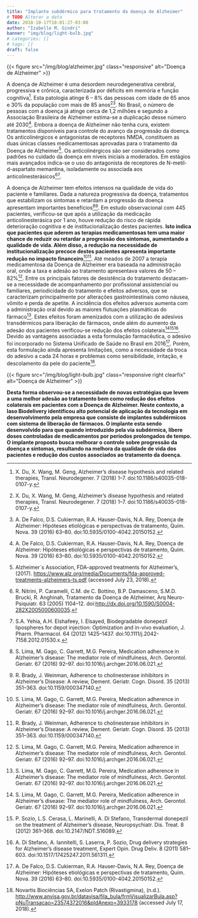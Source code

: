 ```yaml
---
title: "Implante subdérmico para tratamento da doença de Alzheimer"
# TODO Alterar a data
date: 2018-10-17T18:01:27-03:00
author: "Izabelle M. Gindri"
banner: "img/blog/light-bulb.jpg"
# categories: []
# tags: []
draft: false
---
```


{{< figure src="/img/blog/alzheimer.jpg" class="responsive" alt="Doença de Alzheimer" >}}

A doença de Alzheimer é uma desordem neurodegenerativa cerebral, progressiva e crônica, caracterizada por déficits em memória e função cognitiva[^1]. Esta patologia atinge 6 – 8% das pessoas com idade de 65 anos e 30% da população com mais de 85 anos[^1][^2]. No Brasil, o número de pessoas com a doença já atinge cerca de 1,2 milhões e segundo a Associação Brasileira de Alzheimer estima-se a duplicação desse número até 2030[^2]. Embora a doença de Alzheimer não tenha cura, existem tratamentos disponíveis para controle do avanço da progressão da doença. Os anticolinérgicos e antagonistas de receptores NMDA, constituem as duas únicas classes medicamentosas aprovadas para o tratamento da Doença de Alzheimer[^3]. Os anticolinérgicos são ser considerados como padrões no cuidado da doença em níveis iniciais a moderados. Em estágios mais avançados indica-se o uso do antagonista de receptores de N-metil-d-aspartato memantina, isoladamente ou associada aos anticolinesterásicos[^4][^5].

A doença de Alzheimer tem efeitos intensos na qualidade de vida do paciente e familiares. Dada a natureza progressiva da doença, tratamentos que estabilizam os sintomas e retardam a progressão da doença apresentam importantes benefícios[^6][^7]. Em estudo observacional com 445 pacientes, verificou-se que após a utilização da medicação anticolinesterásica por 1 ano, houve redução do risco de rápida deterioração cognitiva e de institucionalização destes pacientes. **Isto indica que pacientes que aderem as terapias medicamentosas tem uma maior chance de reduzir ou retardar a progressão dos sintomas, aumentando a qualidade de vida. Além disso, a redução na necessidade de institucionalização precoce destes pacientes apresenta importante redução no impacto financeiro**[^6][^7]. Até meados de 2007 a terapia medicamentosa da Doença de Alzheimer era baseada na administração oral, onde a taxa e adesão ao tratamento apresentava valores de 50 – 82%[^6]. Entre os principais fatores de desistência do tratamento destacam-se a necessidade de acompanhamento por profissional assistencial ou familiares, periodicidade do tratamento e efeitos adversos, que se caracterizam principalmente por alterações gastrointestinais como náusea, vômito e perda de apetite. A incidência dos efeitos adversos aumenta com a administração oral devido as maiores flutuações plasmáticas do fármaco[^6]. Estes efeitos foram amenizados com a utilização de adesivos transdérmicos para liberação de fármacos, onde além do aumento da adesão dos pacientes verificou-se redução dos efeitos colaterais[^6][^8][^9]. Devido as vantagens associadas a esta formulação farmacêutica, o adesivo foi incorporado no Sistema Unificado de Saúde no Brasil em 2016[^2]. Porém, esta formulação ainda apresenta limitações, como a necessidade da troca do adesivo a cada 24 horas e problemas como sensibilidade, irritação, e descolamento da pele do paciente[^10].

{{< figure src="/img/blog/light-bulb.jpg" class="responsive right clearfix" alt="Doença de Alzheimer" >}}

**Desta forma observou-se a necessidade de novas estratégias que levem a uma melhor adesão ao tratamento bem como redução dos efeitos colaterais em pacientes com a Doença de Alzheimer. Neste contexto, a Iaso Biodelivery identificou alto potencial de aplicação da tecnologia em desenvolvimento pela empresa que consiste de implantes subdérmicos com sistema de liberação de fármacos. O implante esta sendo desenvolvido para que quando introduzido pela via subdérmica, libere doses controladas de medicamentos por períodos prolongados de tempo. O implante proposto busca melhorar o controle sobre progressão da doença e sintomas, resultando na melhora da qualidade de vida dos pacientes e redução dos custos associados ao tratamento da doença.**</p>

[^1]: X. Du, X. Wang, M. Geng, Alzheimer’s disease hypothesis and related therapies, Transl. Neurodegener. 7 (2018) 1–7. doi:10.1186/s40035-018-0107-y.

[^2]: A. De Falco, D.S. Cukierman, R.A. Hauser-Davis, N.A. Rey, Doença de Alzheimer: Hipóteses etiológicas e perspectivas de tratamento, Quim. Nova. 39 (2016) 63–80. doi:10.5935/0100-4042.20150152.

[^3]: Alzheimer´s Association, FDA-approved treatments for Alzheimer’s, (2017). https://www.alz.org/media/Documents/fda-approved-treatments-alzheimers-ts.pdf (accessed July 23, 2018).

[^4]: R. Nitrini, P. Caramelli, C.M. de C. Bottino, B.P. Damasceno, S.M.D. Brucki, R. Anghinah, Tratamento da Doença de Alzheimer, Arq Neuro-Psiquiatr. 63 (2005) 1104–12. doi:http://dx.doi.org/10.1590/S0004-282X2005000600035.

[^5]: S.A. Yehia, A.H. Elshafeey, I. Elsayed, Biodegradable donepezil lipospheres for depot injection: Optimization and in-vivo evaluation, J. Pharm. Pharmacol. 64 (2012) 1425–1437. doi:10.1111/j.2042-7158.2012.01530.x.

[^6]: S. Lima, M. Gago, C. Garrett, M.G. Pereira, Medication adherence in Alzheimer’s disease: The mediator role of mindfulness, Arch. Gerontol. Geriatr. 67 (2016) 92–97. doi:10.1016/j.archger.2016.06.021.

[^7]: R. Brady, J. Weinman, Adherence to cholinesterase inhibitors in Alzheimer’s Disease: A review, Dement. Geriatr. Cogn. Disord. 35 (2013) 351–363. doi:10.1159/000347140.

[^8]: P. Sozio, L.S. Cerasa, L. Marinelli, A. Di Stefano, Transdermal donepezil on the treatment of Alzheimer’s disease, Neuropsychiatr. Dis. Treat. 8 (2012) 361–368. doi:10.2147/NDT.S16089.

[^9]: A. Di Stefano, A. Iannitelli, S. Laserra, P. Sozio, Drug delivery strategies for Alzheimer’s disease treatment, Expert Opin. Drug Deliv. 8 (2011) 581–603. doi:10.1517/17425247.2011.561311.

[^10]: Novartis Biociências SA, Exelon Patch (Rivastigmina), (n.d.). http://www.anvisa.gov.br/datavisa/fila_bula/frmVisualizarBula.asp?pNuTransacao=23574372016&pIdAnexo=3933178 (accessed July 17, 2018).

[^11]: International Organization for Standardization, International Standard ISO 527-1. Plastics - Determination of tensile properties - Part 1: General Principles, (2012).

[^12]: A. Type, C. Collection, MTT Cell Proliferation Assay Instruction Guide, 6597 (n.d.) 1–6.

[^13]: Alzheimer’s disease market set for double-digit growth with forecast sales of $14.8Bn by 2026 | GlobalData Plc, (n.d.).

[^18]: Denis